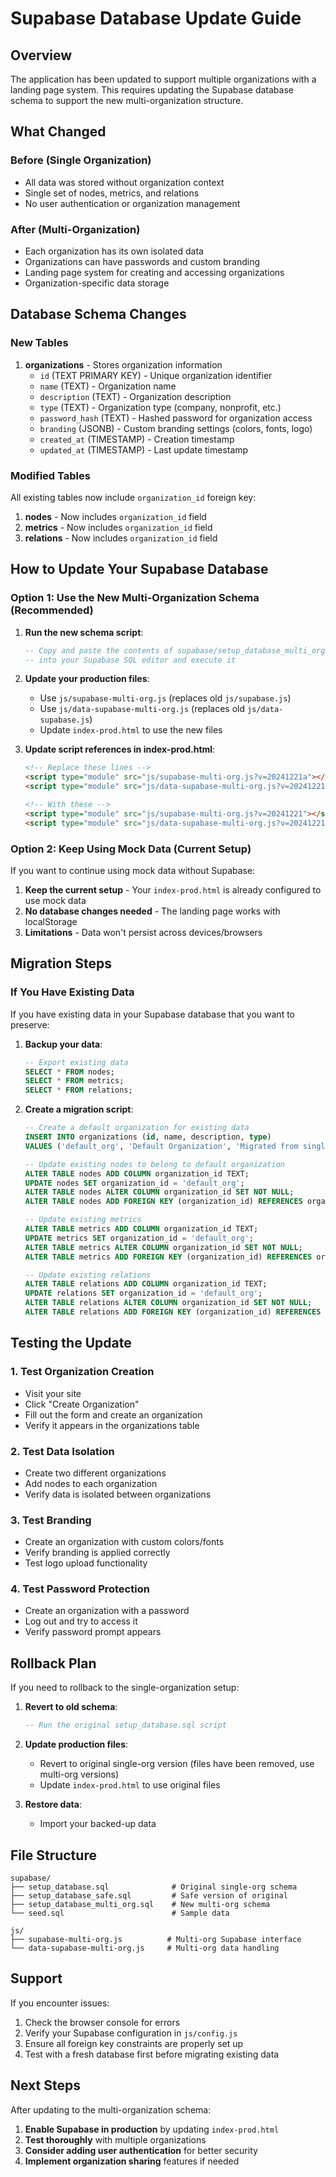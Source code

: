 # Supabase Database Update Guide

## Overview

The application has been updated to support multiple organizations with a landing page system. This requires updating the Supabase database schema to support the new multi-organization structure.

## What Changed

### Before (Single Organization)
- All data was stored without organization context
- Single set of nodes, metrics, and relations
- No user authentication or organization management

### After (Multi-Organization)
- Each organization has its own isolated data
- Organizations can have passwords and custom branding
- Landing page system for creating and accessing organizations
- Organization-specific data storage

## Database Schema Changes

### New Tables

1. **organizations** - Stores organization information
   - `id` (TEXT PRIMARY KEY) - Unique organization identifier
   - `name` (TEXT) - Organization name
   - `description` (TEXT) - Organization description
   - `type` (TEXT) - Organization type (company, nonprofit, etc.)
   - `password_hash` (TEXT) - Hashed password for organization access
   - `branding` (JSONB) - Custom branding settings (colors, fonts, logo)
   - `created_at` (TIMESTAMP) - Creation timestamp
   - `updated_at` (TIMESTAMP) - Last update timestamp

### Modified Tables

All existing tables now include `organization_id` foreign key:

1. **nodes** - Now includes `organization_id` field
2. **metrics** - Now includes `organization_id` field  
3. **relations** - Now includes `organization_id` field

## How to Update Your Supabase Database

### Option 1: Use the New Multi-Organization Schema (Recommended)

1. **Run the new schema script**:
   ```sql
   -- Copy and paste the contents of supabase/setup_database_multi_org.sql
   -- into your Supabase SQL editor and execute it
   ```

2. **Update your production files**:
   - Use `js/supabase-multi-org.js` (replaces old `js/supabase.js`)
   - Use `js/data-supabase-multi-org.js` (replaces old `js/data-supabase.js`)
   - Update `index-prod.html` to use the new files

3. **Update script references in index-prod.html**:
   ```html
   <!-- Replace these lines -->
   <script type="module" src="js/supabase-multi-org.js?v=20241221a"></script>
   <script type="module" src="js/data-supabase-multi-org.js?v=20241221a"></script>
   
   <!-- With these -->
   <script type="module" src="js/supabase-multi-org.js?v=20241221"></script>
   <script type="module" src="js/data-supabase-multi-org.js?v=20241221"></script>
   ```

### Option 2: Keep Using Mock Data (Current Setup)

If you want to continue using mock data without Supabase:

1. **Keep the current setup** - Your `index-prod.html` is already configured to use mock data
2. **No database changes needed** - The landing page works with localStorage
3. **Limitations** - Data won't persist across devices/browsers

## Migration Steps

### If You Have Existing Data

If you have existing data in your Supabase database that you want to preserve:

1. **Backup your data**:
   ```sql
   -- Export existing data
   SELECT * FROM nodes;
   SELECT * FROM metrics;
   SELECT * FROM relations;
   ```

2. **Create a migration script**:
   ```sql
   -- Create a default organization for existing data
   INSERT INTO organizations (id, name, description, type) 
   VALUES ('default_org', 'Default Organization', 'Migrated from single-org setup', 'company');
   
   -- Update existing nodes to belong to default organization
   ALTER TABLE nodes ADD COLUMN organization_id TEXT;
   UPDATE nodes SET organization_id = 'default_org';
   ALTER TABLE nodes ALTER COLUMN organization_id SET NOT NULL;
   ALTER TABLE nodes ADD FOREIGN KEY (organization_id) REFERENCES organizations(id);
   
   -- Update existing metrics
   ALTER TABLE metrics ADD COLUMN organization_id TEXT;
   UPDATE metrics SET organization_id = 'default_org';
   ALTER TABLE metrics ALTER COLUMN organization_id SET NOT NULL;
   ALTER TABLE metrics ADD FOREIGN KEY (organization_id) REFERENCES organizations(id);
   
   -- Update existing relations
   ALTER TABLE relations ADD COLUMN organization_id TEXT;
   UPDATE relations SET organization_id = 'default_org';
   ALTER TABLE relations ALTER COLUMN organization_id SET NOT NULL;
   ALTER TABLE relations ADD FOREIGN KEY (organization_id) REFERENCES organizations(id);
   ```

## Testing the Update

### 1. Test Organization Creation
- Visit your site
- Click "Create Organization"
- Fill out the form and create an organization
- Verify it appears in the organizations table

### 2. Test Data Isolation
- Create two different organizations
- Add nodes to each organization
- Verify data is isolated between organizations

### 3. Test Branding
- Create an organization with custom colors/fonts
- Verify branding is applied correctly
- Test logo upload functionality

### 4. Test Password Protection
- Create an organization with a password
- Log out and try to access it
- Verify password prompt appears

## Rollback Plan

If you need to rollback to the single-organization setup:

1. **Revert to old schema**:
   ```sql
   -- Run the original setup_database.sql script
   ```

2. **Update production files**:
   - Revert to original single-org version (files have been removed, use multi-org versions)
   - Update `index-prod.html` to use original files

3. **Restore data**:
   - Import your backed-up data

## File Structure

```
supabase/
├── setup_database.sql              # Original single-org schema
├── setup_database_safe.sql         # Safe version of original
├── setup_database_multi_org.sql    # New multi-org schema
└── seed.sql                        # Sample data

js/
├── supabase-multi-org.js          # Multi-org Supabase interface
└── data-supabase-multi-org.js     # Multi-org data handling
```

## Support

If you encounter issues:

1. Check the browser console for errors
2. Verify your Supabase configuration in `js/config.js`
3. Ensure all foreign key constraints are properly set up
4. Test with a fresh database first before migrating existing data

## Next Steps

After updating to the multi-organization schema:

1. **Enable Supabase in production** by updating `index-prod.html`
2. **Test thoroughly** with multiple organizations
3. **Consider adding user authentication** for better security
4. **Implement organization sharing** features if needed
